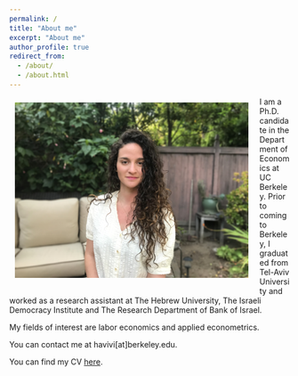 ```yaml
---
permalink: /
title: "About me"
excerpt: "About me"
author_profile: true
redirect_from: 
  - /about/
  - /about.html
---
```



<img class="img-responsive" style="float: left; margin: 10px 20px 20px 10px;" src="/images/profile.jpg" width="420"> I am a Ph.D. candidate in the Department of Economics at UC Berkeley. Prior to coming to Berkeley, I graduated from Tel-Aviv University and worked as a research assistant at The Hebrew University, The Israeli Democracy Institute and The Research Department of Bank of Israel. 

My fields of interest are labor economics and applied econometrics. 

You can contact me at havivi[at]berkeley.edu. 

You can find my CV [here](/files/CV_HA_Dec2020.pdf).      

  
